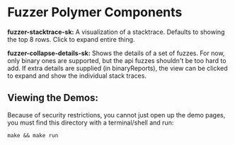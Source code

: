 # Fuzzer Polymer Components

**fuzzer-stacktrace-sk:** A visualization of a stacktrace.
Defaults to showing the top 8 rows.  Click to expand entire thing.

**fuzzer-collapse-details-sk:** Shows the details of a set of fuzzes.
For now, only binary ones are supported, but the api fuzzes shouldn't be too hard to add.
If extra details are supplied (in binaryReports),
the view can be clicked to expand and show the individual stack traces.

## Viewing the Demos:

Because of security restrictions, you cannot just open up the demo pages,
you must find this directory with a terminal/shell and run:
```
make && make run
```
